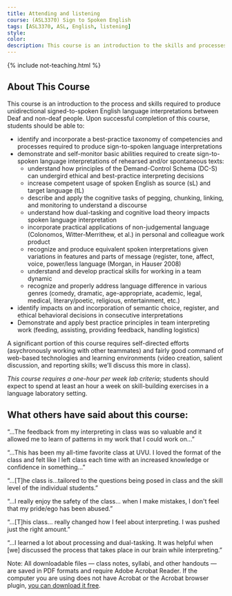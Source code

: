 ```yaml
---
title: Attending and listening
course: (ASL3370) Sign to Spoken English
tags: [ASL3370, ASL, English, listening]
style: 
color: 
description: This course is an introduction to the skills and processes required to produce conceptually accurate and linguistically appropriate spoken-language interpretations of ASL texts.
---
```


{% include not-teaching.html %}

## About This Course
This course is an introduction to the process and skills required to produce unidirectional signed-to-spoken English language interpretations between Deaf and non-deaf people. Upon successful completion of this course, students should be able to:

* identify and incorporate a best-practice taxonomy of competencies and processes required to produce sign-to-spoken language interpretations
* demonstrate and self-monitor basic abilities required to create sign-to-spoken language interpretations of rehearsed and/or spontaneous texts:
	* understand how principles of the Demand-Control Schema (DC-S) can undergird ethical and best-practice interpreting decisions
	* increase competent usage of spoken English as source (sL) and target language (tL)
	* describe and apply the cognitive tasks of pegging, chunking, linking, and monitoring to understand a discourse
	* understand how dual-tasking and cognitive load theory impacts spoken language interpretation
	* incorporate practical applications of non-judgemental language (Colonomos, Witter-Merrithew, et al.) in personal and colleague work product
	* recognize and produce equivalent spoken interpretations given variations in features and parts of message (register, tone, affect, voice, power/less language (Morgan, in Hauser 2008)
	* understand and develop practical skills for working in a team dynamic
	* recognize and properly address language difference in various genres (comedy, dramatic, age-appropriate, academic, legal, medical, literary/poetic, religious, entertainment, etc.)
* identify impacts on and incorporation of semantic choice, register, and ethical behavioral decisions in consecutive interpretations
* Demonstrate and apply best practice principles in team interpreting work (feeding, assisting, providing feedback, handling logistics)


A significant portion of this course requires self-directed efforts (asychronously working with other teammates) and fairly good command of web-based technologies and learning environments (video creation, salient discussion, and reporting skills; we’ll discuss this more in class).

*This course requires a one-hour per week lab criteria*; students should expect to spend at least an hour a week on skill-building exercises in a language laboratory setting.


## What others have said about this course:
“...The feedback from my interpreting in class was so valuable and it allowed me to learn of patterns in my work that I could work on...”

“...This has been my all-time favorite class at UVU. I loved the format of the class and felt like I left class each time with an increased knowledge or confidence in something...”

“...[T]he class is...tailored to the questions being posed in class and the skill level of the individual students.”

“...I really enjoy the safety of the class... when I make mistakes, I don't feel that my pride/ego has been abused.”

“...[T]his class... really changed how I feel about interpreting. I was pushed just the right amount.”

“...I learned a lot about processing and dual-tasking. It was helpful when [we] discussed the process that takes place in our brain while interpreting.”

Note: All downloadable files — class notes, syllabi, and other handouts — are saved in PDF formats and require Adobe Acrobat Reader. If the computer you are using does not have Acrobat or the Acrobat browser plugin, [you can download it free](http://http://www.adobe.com/products/acrobat/readstep2.html).
